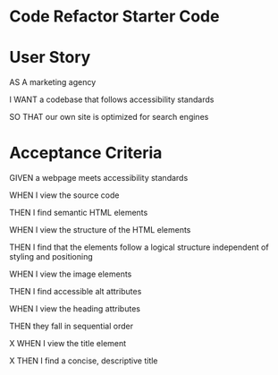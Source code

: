 # Code Refactor Starter Code

# User Story
AS A marketing agency

I WANT a codebase that follows accessibility standards

SO THAT our own site is optimized for search engines

# Acceptance Criteria
GIVEN a webpage meets accessibility standards

WHEN I view the source code

THEN I find semantic HTML elements

WHEN I view the structure of the HTML elements

THEN I find that the elements follow a logical structure independent of styling and positioning

WHEN I view the image elements

THEN I find accessible alt attributes

WHEN I view the heading attributes

THEN they fall in sequential order

X WHEN I view the title element

X THEN I find a concise, descriptive title